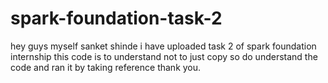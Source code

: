 # spark-foundation-task-2
hey guys myself sanket shinde i have uploaded task 2 of spark foundation internship 
this code is to understand not to just copy so do understand the code and ran it by taking reference thank you.
